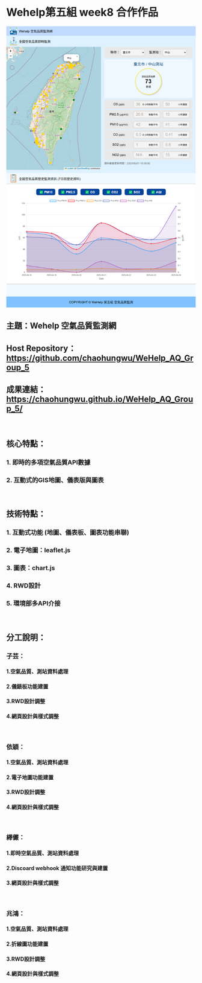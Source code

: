 # Wehelp第五組 week8 合作作品
![website_image](./static/img/home_page_img.png)

## 主題：Wehelp 空氣品質監測網
## Host Repository： https://github.com/chaohungwu/WeHelp_AQ_Group_5
## 成果連結： https://chaohungwu.github.io/WeHelp_AQ_Group_5/
<br>

## 核心特點：
### 1. 即時的多項空氣品質API數據
### 2. 互動式的GIS地圖、儀表版與圖表
<br>

## 技術特點：
### 1. 互動式功能 (地圖、儀表板、圖表功能串聯)
### 2. 電子地圖：leaflet.js
### 3. 圖表：chart.js
### 4. RWD設計
### 5. 環境部多API介接
<br>

## 分工說明：  
### 子芸：
#### 1.空氣品質、測站資料處理
#### 2.儀錶板功能建置
#### 3.RWD設計調整
#### 4.網頁設計與樣式調整  
<br>

### 依穎：
#### 1.空氣品質、測站資料處理
#### 2.電子地圖功能建置
#### 3.RWD設計調整
#### 4.網頁設計與樣式調整  
<br> 

### 繹儼：
#### 1.即時空氣品質、測站資料處理
#### 2.Discoard webhook 通知功能研究與建置
#### 3.網頁設計與樣式調整  
<br>

### 兆鴻：
#### 1.空氣品質、測站資料處理
#### 2.折線圖功能建置
#### 3.RWD設計調整
#### 4.網頁設計與樣式調整

